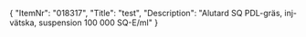 {
  "ItemNr": "018317",
  "Title": "test",
  "Description": "Alutard SQ PDL-gräs, inj-vätska, suspension 100 000 SQ-E/ml"
}
